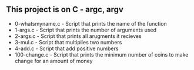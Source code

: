 ## This project is on C - argc, argv

+ 0-whatsmyname.c - Script that prints the name of the function
+ 1-args.c - Script that prints the number of arguments used
+ 2-args.c - Script that prints all arugments it recieves
+ 3-mul.c - Script that multiplies two numbers
+ 4-add.c - Script that add positive numbers
+ 100-change.c - Script that prints the minimum number of coins
to make change for an amount of money
